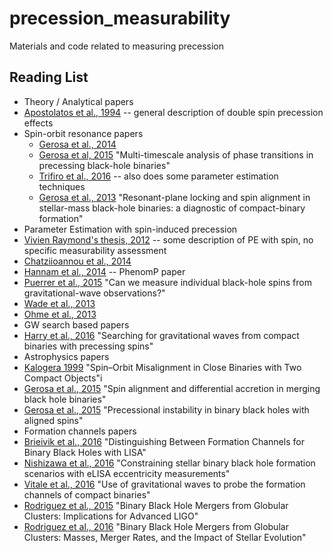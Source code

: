 # precession_measurability

Materials and code related to measuring precession

## Reading List

 * Theory / Analytical papers
  * [Apostolatos et al., 1994](http://journals.aps.org/prd/pdf/10.1103/PhysRevD.49.6274) -- general description of double spin precession effects
 * Spin-orbit resonance papers
   * [Gerosa et al., 2014](https://arxiv.org/pdf/1403.7147v2.pdf)
   * [Gerosa et al, 2015](http://arxiv.org/pdf/1506.03492v2.pdf) "Multi-timescale analysis of phase transitions in precessing black-hole binaries"
   * [Trifiro et al., 2016](http://arxiv.org/pdf/1507.05587v3.pdf) -- also does some parameter estimation techniques
   * [Gerosa et al., 2013](http://arxiv.org/pdf/1302.4442v2.pdf) "Resonant-plane locking and spin alignment in stellar-mass black-hole binaries: a diagnostic of compact-binary formation"
 * Parameter Estimation with spin-induced precession
  * [Vivien Raymond's thesis, 2012](https://gwic.ligo.org/thesisprize/2012/raymond-thesis.pdf) -- some description of PE with spin, no specific measurability assessment
  * [Chatziioannou et al., 2014](https://arxiv.org/pdf/1404.3180v2.pdf)
  * [Hannam et al., 2014](http://arxiv.org/pdf/1308.3271v2.pdf) -- PhenomP paper
  * [Puerrer et al., 2015](http://arxiv.org/pdf/1512.04955v1.pdf) "Can we measure individual black-hole spins from gravitational-wave observations?"
  * [Wade et al., 2013](http://arxiv.org/pdf/1306.3901v2.pdf)
  * [Ohme et al., 2013](http://arxiv.org/pdf/1304.7017v2.pdf)
 * GW search based papers
  * [Harry et al., 2016](http://arxiv.org/pdf/1603.02444v2.pdf) "Searching for gravitational waves from compact binaries with precessing spins"
 * Astrophysics papers
  * [Kalogera 1999](http://arxiv.org/pdf/astro-ph/9911417v2.pdf) "Spin–Orbit Misalignment in Close Binaries with Two Compact Objects"i
  * [Gerosa et al., 2015](https://arxiv.org/pdf/1503.06807v2.pdf) "Spin alignment and differential accretion in merging black hole binaries"
  * [Gerosa et al., 2015](https://arxiv.org/pdf/1506.09116v2.pdf) "Precessional instability in binary black holes with aligned spins"
 * Formation channels papers
  * [Brieivik et al., 2016](https://arxiv.org/pdf/1606.09558v1.pdf) "Distinguishing Between Formation Channels for Binary Black Holes with LISA"
  * [Nishizawa et al., 2016](http://arxiv.org/pdf/1606.09295.pdf) "Constraining stellar binary black hole formation scenarios with eLISA eccentricity measurements"
  * [Vitale et al., 2016](http://arxiv.org/pdf/1503.04307.pdf) "Use of gravitational waves to probe the formation channels of compact binaries"
  * [Rodriguez et al., 2015](http://arxiv.org/pdf/1505.00792v3.pdf) "Binary Black Hole Mergers from Globular Clusters: Implications for Advanced LIGO"
  * [Rodriguez et al., 2016](http://arxiv.org/pdf/1602.02444v2.pdf) "Binary Black Hole Mergers from Globular Clusters: Masses, Merger Rates, and the Impact of Stellar Evolution" 
